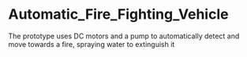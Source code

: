 # Automatic_Fire_Fighting_Vehicle
 The prototype uses DC motors and a pump to automatically detect and move towards a fire, spraying water to extinguish it
